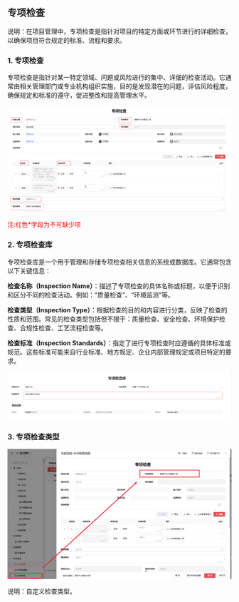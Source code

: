 ## 专项检查

说明：在项目管理中，专项检查是指针对项目的特定方面或环节进行的详细检查，以确保项目符合规定的标准、流程和要求。

### 1. 专项检查

专项检查是指针对某一特定领域、问题或风险进行的集中、详细的检查活动。它通常由相关管理部门或专业机构组织实施，目的是发现潜在的问题，评估风险程度，确保规定和标准的遵守，促进整改和提高管理水平。

![专项检查](./imgs/zxjc.png)

<font color ="red">注:红色*字段为不可缺少项</font>

### 2. 专项检查库

专项检查库是一个用于管理和存储专项检查相关信息的系统或数据库。它通常包含以下关键信息：

**检查名称（Inspection Name）**：描述了专项检查的具体名称或标题，以便于识别和区分不同的检查活动。例如：“质量检查”、“环境监测”等。

**检查类型（Inspection Type）**：根据检查的目的和内容进行分类，反映了检查的性质和范围。常见的检查类型包括但不限于：质量检查、安全检查、环境保护检查、合规性检查、工艺流程检查等。

**检查标准（Inspection Standards）**：指定了进行专项检查时应遵循的具体标准或规范。这些标准可能来自行业标准、地方规定、企业内部管理规定或项目特定的要求。

![专项检查库](./imgs/zxjck.png)

### 3. 专项检查类型

![专项检查类型](./imgs/zxjclx.png)

说明：自定义检查类型。
